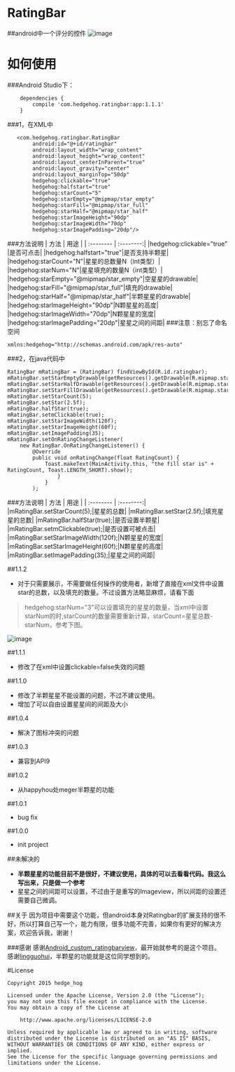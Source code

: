 # RatingBar
##android中一个评分的控件
![image](https://github.com/hedge-hog/RatingBar/blob/master/ic_demo.png)
# 如何使用
###Android Studio下：
```
    dependencies {
        compile 'com.hedgehog.ratingbar:app:1.1.1'
    }
```
###1，在XML中
```
   <com.hedgehog.ratingbar.RatingBar
        android:id="@+id/ratingbar"
        android:layout_width="wrap_content"
        android:layout_height="wrap_content"
        android:layout_centerInParent="true"
        android:layout_gravity="center"
        android:layout_marginTop="50dp"
        hedgehog:clickable="true"
        hedgehog:halfstart="true"
        hedgehog:starCount="5"
        hedgehog:starEmpty="@mipmap/star_empty"
        hedgehog:starFill="@mipmap/star_full"
        hedgehog:starHalf="@mipmap/star_half"
        hedgehog:starImageHeight="90dp"
        hedgehog:starImageWidth="70dp"
        hedgehog:starImagePadding="20dp"/>

```

###方法说明
| 方法      |    用途 |
| :-------- | :--------:|
|hedgehog:clickable="true"   |是否可点击|
|hedgehog:halfstart="true"|是否支持半颗星|
|hedgehog:starCount="N"|星星的总数量N（int类型）|
|hedgehog:starNum="N"|星星填充的数量N（int类型）|
|hedgehog:starEmpty="@mipmap/star_empty"|空星星的drawable|
|hedgehog:starFill="@mipmap/star_full"|填充的drawable|
|hedgehog:starHalf="@mipmap/star_half"|半颗星星的drawable|
|hedgehog:starImageHeight="90dp"|N颗星星的高度|
|hedgehog:starImageWidth="70dp"|N颗星星的宽度|
|hedgehog:starImagePadding="20dp"|星星之间的间距|
###注意：别忘了命名空间
```
xmlns:hedgehog="http://schemas.android.com/apk/res-auto"
```
###2，在java代码中
```
RatingBar mRatingBar = (RatingBar) findViewById(R.id.ratingbar);
mRatingBar.setStarEmptyDrawable(getResources().getDrawable(R.mipmap.star_empty));
mRatingBar.setStarHalfDrawable(getResources().getDrawable(R.mipmap.star_half));
mRatingBar.setStarFillDrawable(getResources().getDrawable(R.mipmap.star_full));
mRatingBar.setStarCount(5);
mRatingBar.setStar(2.5f);
mRatingBar.halfStar(true);
mRatingBar.setmClickable(true);
mRatingBar.setStarImageWidth(120f);
mRatingBar.setStarImageHeight(60f);
mRatingBar.setImagePadding(35);
mRatingBar.setOnRatingChangeListener(
    new RatingBar.OnRatingChangeListener() {
        @Override
        public void onRatingChange(float RatingCount) {
            Toast.makeText(MainActivity.this, "the fill star is" + RatingCount, Toast.LENGTH_SHORT).show();
                }
            }
        );

```

###方法说明
| 方法      |    用途 |
| :-------- | :--------:|
|mRatingBar.setStarCount(5);|星星的总数|
|mRatingBar.setStar(2.5f);|填充星星的总数|
|mRatingBar.halfStar(true);|是否设置半颗星|
|mRatingBar.setmClickable(true);|是否设置可被点击|
|mRatingBar.setStarImageWidth(120f);|N颗星星的宽度|
|mRatingBar.setStarImageHeight(60f);|N颗星星的高度|
|mRatingBar.setImagePadding(35);|星星之间的间距|

##1.1.2
- 对于只需要展示，不需要做任何操作的使用者，新增了直接在xml文件中设置star的总数，以及填充的数量。不过设置方法略显麻烦，请看下面
>hedgehog:starNum="3"可以设置填充的星星的数量，当xml中设置starNum的时,starCount的数量需要重新计算，starCount=星星总数-starNum，参考下图。

![image](https://github.com/hedge-hog/RatingBar/blob/master/ic_starnum.png)

##1.1.1
- 修改了在xml中设置clickable=false失效的问题

##1.1.0
- 修改了半颗星星不能设置的问题，不过不建议使用。
- 增加了可以自由设置星星间的间距及大小

##1.0.4
- 解决了图标冲突的问题


##1.0.3
- 兼容到API9

##1.0.2
- 从happyhou处meger半颗星的功能

##1.0.1
- bug fix

##1.0.0
- init project



##未解决的
- **半颗星星的功能目前不是很好，不建议使用，具体的可以去看看代码。我这么写出来，只是做一个参考**
- 星星之间的间距可以设置，不过由于是重写的Imageview，所以间距的设置还需要自己微调。


##关于
因为项目中需要这个功能，但android本身对Ratingbar的扩展支持的很不好，所以打算自己写一个，能力有限，很多功能不完善，如果你有更好的解决方案，欢迎告诉我，谢谢！



###感谢
感谢[Android_custom_ratingbarview][1]，最开始就参考的是这个项目。
感谢[lingguohui][2]，半颗星的功能就是这位同学想到的。

[1]:https://github.com/JackWong025/Android_custom_ratingbarview
[2]:https://github.com/lingguohui

#License
```
Copyright 2015 hedge_hog

Licensed under the Apache License, Version 2.0 (the "License");
you may not use this file except in compliance with the License.
You may obtain a copy of the License at

    http://www.apache.org/licenses/LICENSE-2.0

Unless required by applicable law or agreed to in writing, software
distributed under the License is distributed on an "AS IS" BASIS,
WITHOUT WARRANTIES OR CONDITIONS OF ANY KIND, either express or implied.
See the License for the specific language governing permissions and
limitations under the License.
```
